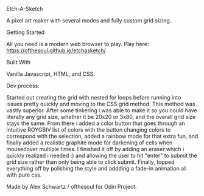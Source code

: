 Etch-A-Sketch

A pixel art maker with several modes and fully custom grid sizing.

Getting Started

All you need is a modern web browser to play. 
Play here: https://ofthesoul.github.io/etchasketch/

Built With

Vanilla Javascript, HTML, and CSS.

Dev process:

Started out creating the grid with nested for loops before running into issues pretty quickly and moving to the CSS grid method. This method was vastly superior. After some tinkering i was able to make it so you could have literally any grid size, whether it be 20x20 or 3x80, and the overall grid size stays the same. From there i added a color button that goes through an intuitive ROYGBIV list of colors with the button changing colors to correspond with the selection, added a rainbow mode for that extra fun, and finally added a realistic graphite mode for darkening of cells when mousedover multiple times. I finished it off by adding an eraser which i quickly realized i needed :) and allowing the user to hit "enter" to submit the grid size rather than only being able to click submit. Finally, topped everything off by polishing the style and addding a fade-in animation all with pure css. 

Made by Alex Schwartz / ofthesoul for Odin Project.
